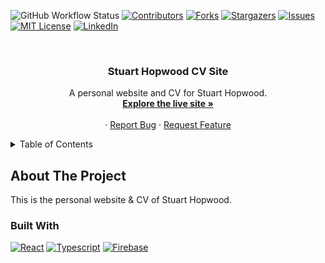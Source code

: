<a name="readme-top"></a>
                          
![GitHub Workflow Status](https://img.shields.io/github/workflow/status/hopwoods/stuart-hopwood-cv-site-firebase/Deploy%20to%20Firebase%20Hosting?style=for-the-badge)
[![Contributors][contributors-shield]][contributors-url]
[![Forks][forks-shield]][forks-url]
[![Stargazers][stars-shield]][stars-url]
[![Issues][issues-shield]][issues-url]
[![MIT License][license-shield]][license-url]
[![LinkedIn][linkedin-shield]][linkedin-url]


<!-- PROJECT LOGO -->
<br />
<div align="center">
  <!--
  <a href="https://stuart-hopwood-cv.web.app/">
    <img src="images/logo.png" alt="Logo" width="80" height="80">
  </a>
  -->

  <h3 align="center">Stuart Hopwood CV Site</h3>

  <p align="center">
    A personal website and CV for Stuart Hopwood.
    <br />
    <a href="https://stuart-hopwood-cv.web.app/"><strong>Explore the live site »</strong></a>
    <br />
    <br />
    ·
    <a href="https://github.com/hopwoods/Stuart-Hopwood-CV-Site-Firebase/issues">Report Bug</a>
    ·
    <a href="https://github.com/hopwoods/Stuart-Hopwood-CV-Site-Firebase/issues">Request Feature</a>
  </p>
</div>

<!-- TABLE OF CONTENTS -->
<details>
  <summary>Table of Contents</summary>
  <ol>
    <li>
      <a href="#about-the-project">About The Project</a>
      <ul>
        <li><a href="#built-with">Built With</a></li>
      </ul>
    </li>
    <li><a href="#roadmap">Roadmap</a></li>
    <li><a href="#contributing">Contributing</a></li>
    <li><a href="#license">License</a></li>
    <li><a href="#contact">Contact</a></li>
    <li><a href="#acknowledgments">Acknowledgments</a></li>
  </ol>
</details>

<!-- ABOUT THE PROJECT -->
## About The Project

This is the personal website & CV of Stuart Hopwood.

### Built With
[![React][React.js]][React-url]
[![Typescript][Typescript]][Typescript-url]
[![Firebase][Firebase]][Firebase-url]





<!-- MARKDOWN LINKS & IMAGES -->
<!-- https://www.markdownguide.org/basic-syntax/#reference-style-links -->
[contributors-shield]: https://img.shields.io/github/contributors/hopwoods/stuart-hopwood-cv-site-firebase.svg?style=for-the-badge
[contributors-url]: https://github.com/hopwoods/stuart-hopwood-cv-site-firebase/graphs/contributors
[forks-shield]: https://img.shields.io/github/forks/hopwoods/stuart-hopwood-cv-site-firebase.svg?style=for-the-badge
[forks-url]: https://github.com/hopwoods/stuart-hopwood-cv-site-firebase/network/members
[stars-shield]: https://img.shields.io/github/stars/hopwoods/stuart-hopwood-cv-site-firebase.svg?style=for-the-badge
[stars-url]: https://github.com/hopwoods/stuart-hopwood-cv-site-firebase/stargazers
[issues-shield]: https://img.shields.io/github/issues/hopwoods/stuart-hopwood-cv-site-firebase.svg?style=for-the-badge
[issues-url]: https://github.com/hopwoods/stuart-hopwood-cv-site-firebase/issues
[license-shield]: https://img.shields.io/github/license/hopwoods/stuart-hopwood-cv-site-firebase.svg?style=for-the-badge
[license-url]: https://github.com/hopwoods/stuart-hopwood-cv-site-firebase/blob/main/LICENSE.md
[linkedin-shield]: https://img.shields.io/badge/-LinkedIn-black.svg?style=for-the-badge&logo=linkedin&colorB=555
[linkedin-url]: https://linkedin.com/in/hopwoods
[product-screenshot]: images/screenshot.png
[React.js]: https://img.shields.io/badge/React-20232A?style=for-the-badge&logo=react&logoColor=61DAFB
[React-url]: https://reactjs.org/
[Typescript]:https://img.shields.io/badge/typescript-20232A?style=for-the-badge&logo=typescript&logoColor=61DAFB
[Typescript-url]: https://www.typescriptlang.org/
[Firebase]: https://img.shields.io/badge/firebase-20232A?style=for-the-badge&logo=firebase&logoColor=FFCA28
[Firebase-url]: https://firebase.google.com/

